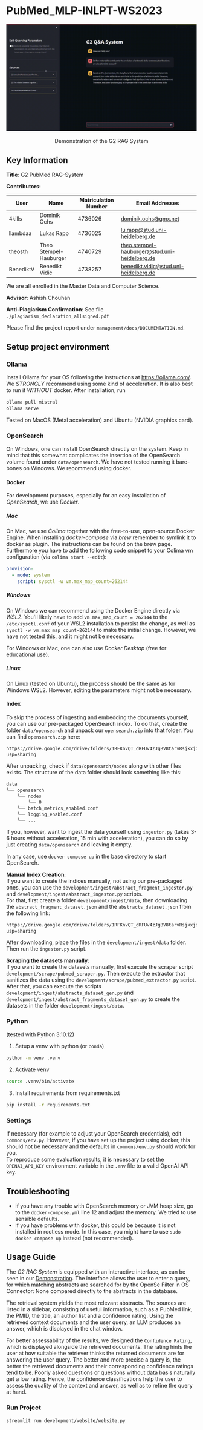 # PubMed_MLP-INLPT-WS2023

![Demonstration](management/docs/images/self_query_and_confidence.gif)
<center>Demonstration of the G2 RAG System</center>

## Key Information

**Title**: G2 PubMed RAG-System

**Contributors:**

| User | Name       | Matriculation Number | Email Addresses                               |
|----------|------------------------|----------------------|-----------------------------------------------|
|4kills    | Dominik Ochs           | 4736026              | dominik.ochs@gmx.net                          |
|llambdaa  | Lukas Rapp             | 4736025              | lu.rapp@stud.uni-heidelberg.de                |
|theosth   | Theo Stempel-Hauburger | 4740729              | theo.stempel-hauburger@stud.uni-heidelberg.de |
|BenediktV | Benedikt Vidic         | 4738257              | benedikt.vidic@stud.uni-heidelberg.de         |

We are all enrolled in the Master Data and Computer Science.

**Advisor**: Ashish Chouhan

**Anti-Plagiarism Confirmation**: See file `./plagiarism_declaration_allsigned.pdf`

Please find the project report under `management/docs/DOCUMENTATION.md`.

## Setup project environment

### Ollama

Install Ollama for your OS following the instructions at https://ollama.com/. 
We *STRONGLY* recommend using some kind of acceleration. It is also best to run it *WITHOUT* docker. 
After installation, run 
```sh
ollama pull mistral
ollama serve
```
Tested on MacOS (Metal acceleration) and Ubuntu (NVIDIA graphics card). 

### OpenSearch

On Windows, one can install OpenSearch directly on the system. Keep in mind that this somewhat complicates the insertion of 
the OpenSearch volume found under `data/opensearch`. We have not tested running it bare-bones on Windows. We recommend using docker.

#### Docker

For development purposes, especially for an easy installation of *OpenSearch*, we use *Docker*. 

##### Mac
On Mac, we use *Colima* together with the free-to-use, open-source Docker Engine. When installing *docker-compose* via *brew* remember to symlink it to docker as plugin. The instructions can be found on the brew page.
Furthermore you have to add the following code snippet to your Colima vm configuration (via `colima start --edit`): 
```yaml
provision:
  - mode: system
    script: sysctl -w vm.max_map_count=262144
```  

##### Windows 

On Windows we can recommend using the Docker Engine directly via *WSL2*. You'll likely have to 
add `vm.max_map_count = 262144` to the `/etc/sysctl.conf` of your WSL2 installation to persist the change, 
as well as `sysctl -w vm.max_map_count=262144` to make the initial change. However, we have not tested this, and it might not be necessary.  

For Windows or Mac, one can also use *Docker Desktop* (free for educational use). 

##### Linux

On Linux (tested on Ubuntu), the process should be the same as for Windows WSL2. However, editing the parameters might not be necessary.

#### Index

To skip the process of ingesting and embedding the documents yourself, you can use our pre-packaged OpenSearch index.
To do that, create the folder `data/opensearch` and unpack our `opensearch.zip` into that folder. You can find `opensearch.zip`
here:
```
https://drive.google.com/drive/folders/1RFKnvQT_dRFUv4zJgBV8tarvRsjkxjqL?usp=sharing
```
After unpacking, check if `data/opensearch/nodes` along with other files exists.
The structure of the data folder should look something like this:
```
data
└── opensearch
    └── nodes
        └── 0
    └── batch_metrics_enabled.conf
    └── logging_enabled.conf
    └── ...
```

If you, however, want to ingest the data yourself using `ingestor.py` (takes 3-6 hours without acceleration, 15 min with acceleration), you can do so by just creating `data/opensearch`
and leaving it empty.

In any case, use  `docker compose up` in the base directory to start OpenSearch.

**Manual Index Creation**:  
If you want to create the indices manually, not using our pre-packaged ones, you can use the `development/ingest/abstract_fragment_ingestor.py` and `development/ingest/abstract_ingestor.py` scripts.  
For that, first create a folder `development/ingest/data`, then downloading the `abstract_fragment_dataset.json` and the `abstracts_dataset.json` from the following link:
```
https://drive.google.com/drive/folders/1RFKnvQT_dRFUv4zJgBV8tarvRsjkxjqL?usp=sharing
```
After downloading, place the files in the `development/ingest/data` folder. Then run the `ingestor.py` script.

**Scraping the datasets manually**:  
If you want to create the datasets manually, first execute the scraper script `development/scrape/pubmed_scraper.py`.
Then execute the extractor that sanitizes the data using the `development/scrape/pubmed_extractor.py` script.
After that, you can execute the scripts `development/ingest/abstracts_dataset_gen.py` and `development/ingest/abstract_fragments_dataset_gen.py` to create the datasets in the folder `development/ingest/data`.


### Python
(tested with Python 3.10.12)

1. Setup a venv with python (or `conda`)
```bash
python -m venv .venv
```

2. Activate venv
```bash
source .venv/bin/activate
```

3. Install requirements from requirements.txt
```bash
pip install -r requirements.txt
```

### Settings

If necessary (for example to adjust your OpenSearch credentials), edit `commons/env.py`. However, if you have set up the project using docker,
this should not be necessary and the defaults in `commons/env.py` should work for you.  
To reproduce some evaluation results, it is necessary to set the `OPENAI_API_KEY` environment variable in the `.env` file to a valid OpenAI API key.



## Troubleshooting

- If you have any trouble with OpenSearch memory or JVM heap size, 
go to the `docker-compose.yml` line 12 and adjust the memory. We tried to use sensible defaults.
- If you have problems with docker, this could be because it is not installed in rootless mode. In this case, you might have to use `sudo docker compose up` instead (not recommended).

## Usage Guide


The *G2 RAG System* is equipped with an interactive interface, as can be seen in our [Demonstration](#pubmed_mlp-inlpt-ws2023).
The interface allows the user to enter a query, for which matching abstracts are searched for by the OpenSe
Filter in OS Connector:  None compared directly to the abstracts in the database.

The retrieval system yields the most relevant abstracts. The sources are listed in a sidebar, consisting of useful
information, such as a PubMed link, the PMID, the title, an author list and a confidence rating. Using the retrieved
context documents and the user query, an LLM produces an answer, which is displayed in the chat window.

For better assessability of the results, we designed the `Confidence Rating`, which is displayed alongside the retrieved
documents. The rating hints the user at how suitable the retriever thinks the returned documents are for answering the
user query. The better and more precise a query is, the better the retrieved documents and their corresponding confidence
ratings tend to be. Poorly asked questions or questions without data basis naturally get a low rating. Hence, the confidence
classifications help the user to assess the quality of the context and answer, as well as to refine the query at hand.

### Run Project
```bash
streamlit run development/website/website.py
```
